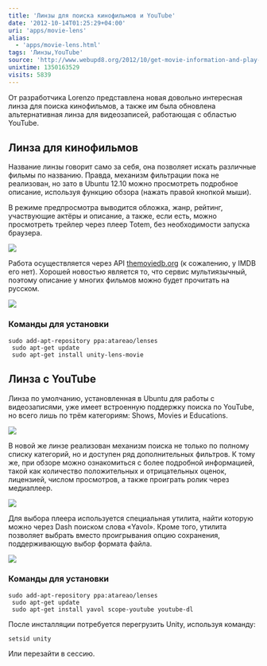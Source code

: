 ```yaml
---
title: 'Линзы для поиска кинофильмов и YouTube'
date: '2012-10-14T01:25:29+04:00'
uri: 'apps/movie-lens'
alias: 
  - 'apps/movie-lens.html'
tags: 'Линзы,YouTube'
source: 'http://www.webupd8.org/2012/10/get-movie-information-and-play-trailers.html'
unixtime: 1350163529
visits: 5839
---
```

От разработчика Lorenzo представлена новая довольно интересная линза для поиска кинофильмов, а также им была обновлена альтернативная линза для видеозаписей, работающая с областью YouTube.

## Линза для кинофильмов

Название линзы говорит само за себя, она позволяет искать различные фильмы по названию. Правда, механизм фильтрации пока не реализован, но зато в Ubuntu 12.10 можно просмотреть подробное описание, используя функцию обзора (нажать правой кнопкой мыши).

В режиме предпросмотра выводится обложка, жанр, рейтинг, участвующие актёры и описание, а также, если есть, можно просмотреть трейлер через плеер Totem, без необходимости запуска браузера.

[![](img/2012/10/14/01-00/movie-lens-6-8083962358-o.jpg)](img/2012/10/14/01-00/movie-lens-6-8083962358-o.jpg)

Работа осуществляется через API [themoviedb.org](http://themoviedb.org/) (к сожалению, у IMDB его нет). Хорошей новостью является то, что сервис мультиязычный, поэтому описание у многих фильмов можно будет прочитать на русском.

[![](img/2012/10/14/01-00/movie-lens-5-8083962526-o.jpg)](img/2012/10/14/01-00/movie-lens-5-8083962526-o.jpg)

### Команды для установки

```
sudo add-apt-repository ppa:atareao/lenses
 sudo apt-get update
 sudo apt-get install unity-lens-movie
```

## Линза с YouTube

Линза по умолчанию, установленная в Ubuntu для работы с видеозаписями, уже имеет встроенную поддержку поиска по YouTube, но всего лишь по трём категориям: Shows, Movies и Educations.

[![](img/2012/10/14/01-00/movie-lens-3-8083962872-o.jpg)](img/2012/10/14/01-00/movie-lens-3-8083962872-o.jpg)

В новой же линзе реализован механизм поиска не только по полному списку категорий, но и доступен ряд дополнительных фильтров. К тому же, при обзоре можно ознакомиться с более подробной информацией, такой как количество положительных и отрицательных оценок, лицензией, числом просмотров, а также проиграть ролик через медиаплеер.

[![](img/2012/10/14/01-00/movie-lens-4-8083967269-o.jpg)](img/2012/10/14/01-00/movie-lens-4-8083967269-o.jpg)

Для выбора плеера используется специальная утилита, найти которую можно через Dash поиском слова «Yavol». Кроме того, утилита позволяет выбрать вместо проигрывания опцию сохранения, поддерживающую выбор формата файла.

[![](img/2012/10/14/01-00/movie-lens-2-8083962956-o.jpg)](img/2012/10/14/01-00/movie-lens-2-8083962956-o.jpg)

### Команды для установки

```
sudo add-apt-repository ppa:atareao/lenses
 sudo apt-get update
 sudo apt-get install yavol scope-youtube youtube-dl
```

После инсталляции потребуется перегрузить Unity, используя команду:

```
setsid unity
```

Или перезайти в сессию.
